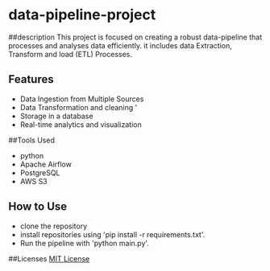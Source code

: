 # data-pipeline-project
##description 
This project is focused on creating a robust data-pipeline that processes and analyses data efficiently. it includes data Extraction, Transform and load (ETL) Processes. 

## Features
- Data Ingestion from Multiple Sources
- Data Transformation and cleaning '
- Storage in a database
- Real-time analytics and visualization

##Tools Used 
- python
- Apache Airflow
- PostgreSQL
- AWS S3

## How to Use 
- clone the repository
- install repositories using 'pip install -r requirements.txt'.
- Run the pipeline with 'python main.py'.

##Licenses 
[MIT License](LICENSE) 
